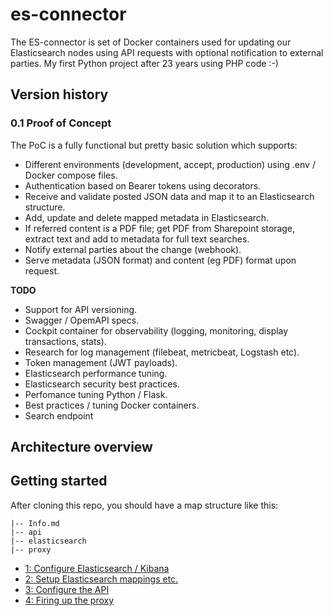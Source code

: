 # es-connector
The ES-connector is set of Docker containers used for updating our Elasticsearch nodes using API requests with optional notification to external parties. My first Python project after 23 years using PHP code :-) 

## Version history

### 0.1 Proof of Concept
The PoC is a fully functional but pretty basic solution which supports:

- Different environments (development, accept, production) using .env / Docker compose files.
- Authentication based on Bearer tokens using decorators.
- Receive and validate posted JSON data and map it to an Elasticsearch structure.
- Add, update and delete mapped metadata in Elasticsearch.
- If referred content is a PDF file; get PDF from Sharepoint storage, extract text and add to metadata for full text searches.
- Notify external parties about the change (webhook).
- Serve metadata (JSON format) and content (eg PDF) format upon request.

**TODO**

- Support for API versioning.
- Swagger / OpemAPI specs.
- Cockpit container for observability (logging, monitoring, display transactions, stats).
- Research for log management (filebeat, metricbeat, Logstash etc).
- Token management (JWT payloads).
- Elasticsearch performance tuning.
- Elasticsearch security best practices.
- Perfomance tuning Python / Flask.
- Best practices / tuning Docker containers.
- Search endpoint

## Architecture overview

## Getting started
After cloning this repo, you should have a map structure like this:

```
|-- Info.md
|-- api
|-- elasticsearch
|-- proxy
```

- [1: Configure Elasticsearch / Kibana](https://github.com/ProvincieZeeland/es-connector/wiki/1:-Configure-Elasticsearch--&-Kibana-nodes)
- [2: Setup Elasticsearch mappings etc.](https://github.com/ProvincieZeeland/es-connector/wiki/2:-Setup-Elasticsearch-mappings-etc.)
- [3: Configure the API](https://github.com/ProvincieZeeland/es-connector/wiki/3:-Configure-the-API)
- [4: Firing up the proxy](https://github.com/ProvincieZeeland/es-connector/wiki/4:-Firing-up-the-proxy)

